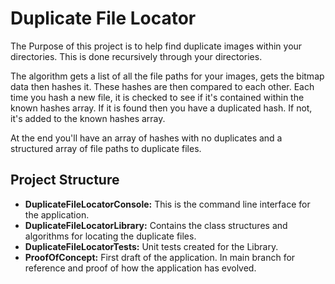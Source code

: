 Duplicate File Locator
======================

The Purpose of this project is to help find duplicate images within your directories. This is done recursively through your directories.

The algorithm gets a list of all the file paths for your images, gets the bitmap data then hashes it. These hashes are then compared to each other. Each time you hash a new file, it is checked to see if it's contained within the known hashes array. If it is found then you have a duplicated hash. If not, it's added to the known hashes array.

At the end you'll have an array of hashes with no duplicates and a structured array of file paths to duplicate files.

Project Structure
-----------------

 - **DuplicateFileLocatorConsole:** This is the command line interface for the application.
 - **DuplicateFileLocatorLibrary:** Contains the class structures and algorithms for locating the duplicate files.
 - **DuplicateFileLocatorTests:** Unit tests created for the Library.
 - **ProofOfConcept:** First draft of the application. In main branch for reference and proof of how the application has evolved.
